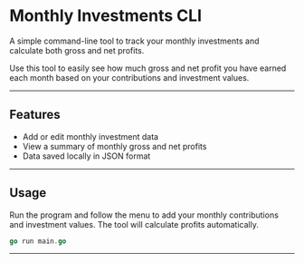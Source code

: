 # Monthly Investments CLI

A simple command-line tool to track your monthly investments and calculate both gross and net profits.

Use this tool to easily see how much gross and net profit you have earned each month based on your contributions and investment values.

---

## Features

- Add or edit monthly investment data
- View a summary of monthly gross and net profits
- Data saved locally in JSON format

---

## Usage

Run the program and follow the menu to add your monthly contributions and investment values. The tool will calculate profits automatically.

```go
go run main.go
```

---

